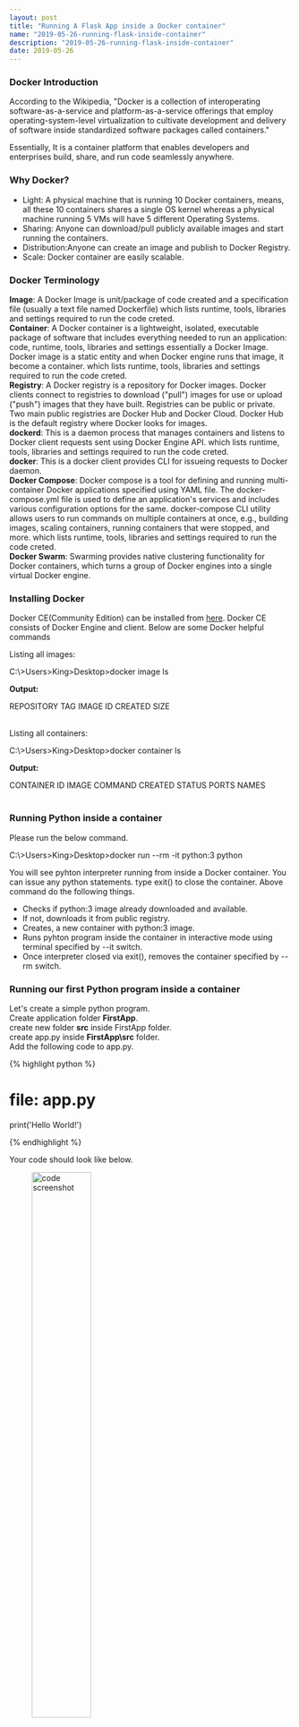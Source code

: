 ```yaml
---
layout: post
title: "Running A Flask App inside a Docker container"
name: "2019-05-26-running-flask-inside-container"
description: "2019-05-26-running-flask-inside-container"
date: 2019-05-26
---
```


<h3><a name="section1">Docker Introduction</a></h3>
<p>According to the Wikipedia, "Docker is a collection of interoperating software-as-a-service and platform-as-a-service offerings that employ operating-system-level virtualization to cultivate development and delivery of software inside standardized software packages called containers."</p>

<p>
Essentially, It is a container platform that enables developers and enterprises build, share, and run code seamlessly anywhere.
</p>
<h3><a name="section2">Why Docker?</a></h3>
<ul>
  <li>Light: A physical machine that is running 10 Docker containers, means, all these 10 containers shares a single OS kernel whereas a physical machine running 5 VMs will have 5 different Operating Systems.</li>
  <li>Sharing: Anyone can download/pull publicly available images and start running the containers.</li>
  <li>Distribution:Anyone can create an image and publish to Docker Registry.</li>
  <li>Scale: Docker container are easily scalable.</li>
</ul>
<h3><a name="section3">Docker Terminology</a></h3>
<p>
<b>Image</b>: A Docker Image is unit/package of code created and a specification file (usually a text file named Dockerfile) which lists runtime, tools, libraries and settings required to run the code creted.
<br>
<b>Container</b>: A Docker container is a lightweight, isolated, executable package of software that includes everything needed to run an application: code, runtime, tools, libraries and settings essentially a Docker Image. Docker image is a static entity and when Docker engine runs that image, it become a container.
 which lists runtime, tools, libraries and settings required to run the code creted.
<br>
<b>Registry</b>: A Docker registry is a repository for Docker images. Docker clients connect to registries to download ("pull") images for use or upload ("push") images that they have built. Registries can be public or private. Two main public registries are Docker Hub and Docker Cloud. Docker Hub is the default registry where Docker looks for images.
<br>
<b>dockerd</b>: This is a daemon process that manages containers and listens to Docker client requests sent using Docker Engine API.
 which lists runtime, tools, libraries and settings required to run the code creted.
<br>
<b>docker</b>: This is a docker client provides CLI for issueing requests to Docker daemon.
<br>
<b>Docker Compose</b>: Docker compose is a tool for defining and running multi-container Docker applications specified using YAML file. The docker-compose.yml file is used to define an application's services and includes various configuration options for the same. docker-compose CLI utility allows users to run commands on multiple containers at once, e.g., building images, scaling containers, running containers that were stopped, and more.
 which lists runtime, tools, libraries and settings required to run the code creted.
<br>
<b>Docker Swarm</b>: Swarming provides native clustering functionality for Docker containers, which turns a group of Docker engines into a single virtual Docker engine.
</p>
<h3><a name="section4">Installing Docker</a></h3>
<p>Docker CE(Community Edition) can be installed from <a href="https://docs.docker.com/install/" alt="Docker CE download link" target="_blank">here</a>. Docker CE consists of Docker Engine and client. Below are some <span>Docker helpful commands</span>
<p>

Listing all images:
<p class="cmd">C:\&gt;Users&gt;King&gt;Desktop&gt;docker image ls</p>
<b>Output:</b>
<p class="cmd">
REPOSITORY        TAG               IMAGE ID             CREATED             SIZE
<br>
<br>
</p>
Listing all containers:
<p class="cmd">C:\&gt;Users&gt;King&gt;Desktop&gt;docker container ls</p>
<b>Output:</b>
<p class="cmd">
CONTAINER ID        IMAGE               COMMAND             CREATED             STATUS              PORTS                  NAMES
<br>
<br>
</p>

<h3><a name="section5">Running Python inside a container</a></h3>
Please run the below command.
<p class="cmd">C:\&gt;Users&gt;King&gt;Desktop&gt;docker run --rm -it python:3 python</p>
<p>You will see pyhton interpreter running from inside a Docker container. You can issue any python statements. type exit() to close the container.
Above command do the following things.
<ul>
  <li>Checks if python:3 image already downloaded and available.</li>
  <li>If not, downloads it from public registry.</li>
  <li>Creates, a new container with python:3 image.</li>
  <li>Runs pyhton program inside the container in interactive mode using terminal specified by --it switch.</li>
  <li>Once interpreter closed via exit(), removes the container specified by --rm switch.</li>
</ul>	
</p>

<h3><a name="section6">Running our first Python program inside a container</a></h3>
<p>Let's create a simple python program. <br>Create application folder <b>FirstApp</b>.<br>create new folder <b>src</b> inside FirstApp folder.<br>create app.py inside <b>FirstApp\src</b> folder.
<br>Add the following code to app.py.
</p>

{% highlight python %}
# file: app.py

print('Hello World!')

{% endhighlight %}

<p>
    Your code should look like below.
    <figure>
      <img src="/images/firstapp_code.png" alt="code screenshot" width="50%" height="50%" />
      <figcaption></figcaption>
    </figure>    
    Now, we can run the above program using standard python:3 image as shown below. run the command.
</p> 

<!-- <p class="cmd">C:\&gt;Users&gt;King&gt;Desktop&gt;docker run --rm -it -v $(pwd):/First python:3 python /FirstApp/src/app.py</p> -->
<p class="cmd">C:\&gt;Users&gt;King&gt;Desktop&gt;docker run --rm -it -v "%cd%":/FirstApp python:3 python /FirstApp/src//app.py</p>
<b>Output:</b>
<p class="cmd">
Hello World!
</p>

<h3><a name="section7">Creating custom Docker image with Dockerfile</a></h3>
<p>Let's add Dockerfile as shown below inside the folder <b>FirstApp</b></p>

{% highlight shell %}

	# Dockerfile
	FROM python:3
	WORKDIR /src
	COPY /src .
	CMD [ "python", "app.py" ]

{% endhighlight %}

<p>
    Your code should look like below.
    <figure>
      <img src="/images/firstapp_code_2.png" alt="code screenshot" width="50%" height="50%" />
      <figcaption></figcaption>
    </figure>    
    Now, run the below commands for creating our custom image using standard python:3 image and list all images.
</p> 
	
<p class="cmd">C:\&gt;Users&gt;King&gt;Desktop&gt;docker build -t firstpy .</p>
<p class="cmd">C:\&gt;Users&gt;King&gt;Desktop&gt;docker image ls</p>
<b>Output:</b>
<p class="cmd">
REPOSITORY                              TAG                 IMAGE ID            CREATED             SIZE
<br>firstpy                                 latest              085903a75b6b        3 hours ago         938M
<br>
<br>
</p>

<p>Using below command we can run our custom image. You will see Hello World! on console.</p>
<p class="cmd">C:\&gt;Users&gt;King&gt;Desktop&gt;docker run firstpy</p>
<b>Output:</b>
<p class="cmd">
Hello World!
</p>

<h3><a name="section8">Running Flask inside the container</a></h3>
<p>Let's convert our simple program to Flask app. 
<br>Add this new line to Dockerfile <i>RUN pip3 install Flask</i>. Adding above line to Dockerfile will install Flask libraries to the image.
</p>

{% highlight shell %}

	# Dockerfile
	FROM python:3
	# NEW LINE
	RUN pip3 install Flask
	WORKDIR /src
	COPY /src .
	CMD [ "python", "app.py" ]

{% endhighlight %}

<p>also, modify app.py as shown below.</p>
{% highlight python %}
# file: app.py

from flask import Flask
import os
import socket

app = Flask(__name__)

@app.route("/")
def hello():

    html = "<h3>Hello {name}!</h3>" \
           "<b>Hostname:</b> {hostname}<br/>"
    return html.format(name=os.getenv("NAME", "world"), hostname=socket.gethostname())

if __name__ == "__main__":
    app.run(host='0.0.0.0', port=80)

{% endhighlight %}	

<p>
    <figure>
      <img src="/images/firstapp_flask_code.png" alt="code screenshot" width="50%" height="50%" />
      <figcaption>Flask App</figcaption>
    </figure>    
    Ideally, we have to install the dependencies using pip requirements file. Below shown the requirements.txt file that specifying Flask as dependency for the application. And adding <i>RUN pip3 install -r requirements.txt</i> to Dockerfile just do the same here. It will the dependecies specified in the file to the image.
</p> 

{% highlight xml %}
# file: requirements.txt

Flask
{% endhighlight %}

<p>Now, build the image again using below command.</p> 	
<p class="cmd">C:\&gt;Users&gt;King&gt;Desktop&gt;docker build -t firstpy .</p>
<b>Output:</b>
<p class="cmd">
Sending build context to Docker daemon  3.584kB
<br>Step 1/5 : FROM python:3
<br> ---> a4cc999cf2aa
<br>Step 2/5 : RUN pip3 install Flask
<br> ---> Using cache
<br> ---> e0323175dcee
<br>Step 3/5 : WORKDIR /src
<br> ---> Using cache
<br> ---> 5d3e697fe7c3
<br>Step 4/5 : COPY /src .
<br> ---> Using cache
<br> ---> d0c1dbb6056d
<br>Step 5/5 : CMD [ "python", "app.py" ]
<br> ---> Using cache
<br> ---> 085903a75b6b
<br>Successfully built 085903a75b6b
<br>SECURITY WARNING: You are building a Docker image from Windows against a non-Windows Docker host. All files and directories added to build context will have '-rwxr-xr-x' permissions. It is recommended to double check and reset permissions for sensitive files and directories.
</p>

<p>So far, we have run Docker container in interactive mode. Let's run the Flask app image in detached mode as specified below. This command will do the following things. Note: Make sure you are using unused port also.
<ul>  
  <li>Runs Flask app in detached mode as specified by -d switch using the port 8080 as specified by -p switch.</li>  
  <li>Removes the container specified by --rm switch.</li>
</ul>
</p>
<p class="cmd">C:\&gt;Users&gt;King&gt;Desktop&gt;docker run --rm -d -p 8080:80 firstpy</p>

<p>In case, you have come across below error, restart the Docker as shows in the below screenshot.</p>
<b>Output:</b>
<p class="cmd">
docker: Error response from daemon: driver failed programming external connectivity on endpoint distracted_bhabha (ed515f04e2926e48c0231bc5e7bc7c6adab303c9fbc07fc342ad3ce74a2e6442): Error starting userland proxy: mkdir /port/tcp:0.0.0.0:8080:tcp:172.17.0.2:80: input/output error.
</p>

<p>
    <figure>
      <img src="/images/docker-restart.png" alt="code screenshot" width="50%" height="50%" />
      <figcaption></figcaption>
    </figure>    
</p> 

<p>If running successfully, you will see below sample output.</p>
<b>Output:</b>
<p class="cmd">
3c58c2854897756bb709aefd2ea34b3e686ab31d02e2070f8a73612ad247fe73
<br>
<br>
</p>

<p>Run below command to list all running containers.</p>
<p class="cmd">C:\&gt;Users&gt;King&gt;Desktop&gt;docker ps</p>
<b>Output:</b>
<p class="cmd">
CONTAINER ID        IMAGE               COMMAND             CREATED             STATUS              PORTS                  NAMES
<br>3c58c2854897        firstpy             "python app.py"     42 seconds ago      Up 40 seconds       0.0.0.0:8080->80/tcp   eager_hamilton
<br>
<br>
</p>

<p>Run below command to check the logs from the running container.</p>
<p class="cmd">C:\&gt;Users&gt;King&gt;Desktop&gt;docker logs 3c58c2854897</p>
<b>Output:</b>
<p class="cmd">
* Serving Flask app "app" (lazy loading)
<br>* Environment: production
<br>   WARNING: This is a development server. Do not use it in a production deployment.
<br>   Use a production WSGI server instead.
<br>* Debug mode: off
<br>* Running on http://0.0.0.0:80/ (Press CTRL+C to quit)
<br>
</p>

<p>
Open browser, point to http://localhost:8080. You will se below output.
    <figure>
      <img src="/images/browser-output.png" alt="browser screenshot" width="50%" height="50%" />
      <figcaption></figcaption>
    </figure>    
</p> 

<p>Run below command to stop the container. You can find the container ID using <i>docker ps</i> command.</p>
<p class="cmd">C:\&gt;Users&gt;King&gt;Desktop&gt;docker stop 3c58c2854897</p>
<p>